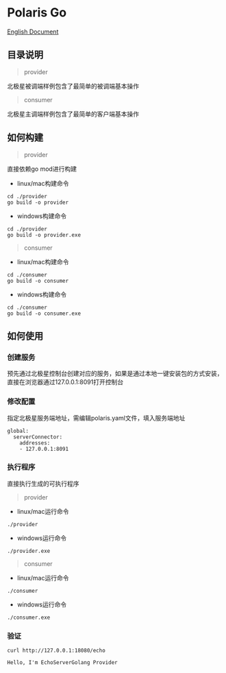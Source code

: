 # Polaris Go

[English Document](./README.md)

## 目录说明

> provider

北极星被调端样例包含了最简单的被调端基本操作

> consumer

北极星主调端样例包含了最简单的客户端基本操作


## 如何构建

> provider

直接依赖go mod进行构建

- linux/mac构建命令
```
cd ./provider
go build -o provider
```
- windows构建命令
```
cd ./provider
go build -o provider.exe
```

> consumer

- linux/mac构建命令
```
cd ./consumer
go build -o consumer
```
- windows构建命令
```
cd ./consumer
go build -o consumer.exe
```

## 如何使用

### 创建服务

预先通过北极星控制台创建对应的服务，如果是通过本地一键安装包的方式安装，直接在浏览器通过127.0.0.1:8091打开控制台

### 修改配置

指定北极星服务端地址，需编辑polaris.yaml文件，填入服务端地址

```
global:
  serverConnector:
    addresses:
    - 127.0.0.1:8091
```

### 执行程序

直接执行生成的可执行程序

> provider

- linux/mac运行命令
```
./provider
```

- windows运行命令
```
./provider.exe
```

> consumer


- linux/mac运行命令
```
./consumer
```

- windows运行命令
```
./consumer.exe
```

### 验证

```
curl http://127.0.0.1:18080/echo

Hello, I'm EchoServerGolang Provider
```
